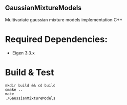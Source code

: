 ## GaussianMixtureModels

Multivariate gaussian mixture models implementation C++

# Required Dependencies:
- Eigen 3.3.x


# Build & Test

	mkdir build && cd build
	cmake ..
	make
	./GaussianMixtureModels
 
